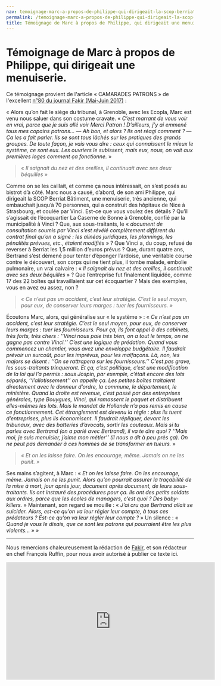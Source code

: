 ```yaml
---
nav: temoignage-marc-a-propos-de-philippe-qui-dirigeait-la-scop-berriat-batiment-une-menuiserie
permalink: /temoignage-marc-a-propos-de-philippe-qui-dirigeait-la-scop-berriat-batiment-une-menuiserie/
title: Témoignage de Marc à propos de Philippe, qui dirigeait une menuiserie.
---
```


# Témoignage de Marc à propos de Philippe, qui dirigeait une menuiserie.

Ce témoignage provient de l'article « CAMARADES PATRONS » de l'excellent [n°80 du journal Fakir (Mai-Juin 2017)](https://www.fakirpresse.info/+-80-en-kiosque-308-+) :

« Alors qu’on fait le siège du tribunal, à Grenoble, avec les Ecopla, Marc est venu nous saluer dans son costume cravate.
« _C’est marrant de vous voir en vrai, parce que je suis allé voir Merci Patron ! D’ailleurs, j’y ai emmené tous mes copains patrons…_
— _Ah bon, et alors ? Ils ont réagi comment ?_
— _Ça les a fait parler. Ils se sont tous lâchés sur les pratiques des grands groupes. De toute façon, je vais vous dire : ceux qui connaissent le mieux le système, ce sont eux. Les ouvriers le subissent, mais eux, nous, on voit aux premières loges comment ça fonctionne._ »

> « _Il saignait du nez et des oreilles, il continuait avec ses deux béquilles_ »

Comme on se les caillait, et comme ça nous intéressait, on s’est posés au bistrot d’à côté. Marc nous a causé, d’abord, de son ami Philippe, qui dirigeait la SCOP Berriat Bâtiment, une menuiserie, très ancienne, qui embauchait jusqu’à 70 personnes, qui a construit des hôpitaux de Nice à Strasbourg, et coulée par Vinci. Est-ce que vous voulez des détails ? Qu’il s’agissait de l’écoquartier La Caserne de Bonne à Grenoble, confié par la municipalité à Vinci ? Que, aux sous-traitants, le « _document de consultation soumis par Vinci s’est révélé complètement différent du contrat final qu’on a signé : les alinéas juridiques, les plannings, les pénalités prévues, etc., étaient modifiés_ » ? Que Vinci a, du coup, refusé de reverser à Berriat les 1,5 million d’euros prévus ? Que, durant quatre ans, Bertrand s’est démené pour tenter d’éponger l’ardoise, une véritable course contre le découvert, son corps qui ne tient plus, il tombe malade, embolie pulmonaire, un vrai calvaire : « _Il saignait du nez et des oreilles, il continuait avec ses deux béquilles_ » ? Que l’entreprise fut finalement liquidée, comme 17 des 22 boîtes qui travaillaient sur cet écoquartier ? Mais des exemples, vous en avez eu assez, non ?

>  _« Ce n’est pas un accident, c’est leur stratégie. C’est le seul moyen, pour eux, de conserver leurs marges : tuer les fournisseurs. »_

Écoutons Marc, alors, qui généralise sur « le système » : « _Ce n’est pas un accident, c’est leur stratégie. C’est le seul moyen, pour eux, de conserver leurs marges : tuer les fournisseurs. Pour ça, ils font appel à des cabinets, très forts, très chers : ‘‘Vinci nous paie très bien, on a tout le temps, on ne gagne pas contre Vinci.’’ C’est une logique de prédation. Quand vous commencez un chantier, vous avez une enveloppe budgétaire. Il faudrait prévoir un surcoût, pour les imprévus, pour les malfaçons. Là, non, les majors se disent : ‘‘On se rattrapera sur les fournisseurs.’’ C’est pas grave, les sous-traitants trinqueront. Et ça, c’est politique, c’est une modification de la loi qui l’a permis : sous Jospin, par exemple, c’était encore des lots séparés, ‘‘l’allotissement’’ on appelle ça. Les petites boîtes traitaient directement avec le donneur d’ordre, la commune, le département, le ministère. Quand la droite est revenue, c’est passé par des entreprises générales, type Bouygues, Vinci, qui ramassent le paquet et distribuent elles-mêmes les lots. Mais le mandat de Hollande n’a pas remis en cause ce fonctionnement. Cet étranglement est devenu la règle : plus ils tuent d’entreprises, plus ils économisent. Il faudrait répliquer, devant les tribunaux, avec des batteries d’avocats, sortir les couteaux. Mais si tu parles avec Bertrand (on a parlé avec Bertrand), il va te dire quoi ? ‘‘Mais moi, je suis menuisier, j’aime mon métier’’ (il nous a dit à peu près ça). On ne peut pas demander à ces hommes de se transformer en tueurs._ »

> _« Et on les laisse faire. On les encourage, même. Jamais on ne les punit. »_

Ses mains s’agitent, à Marc : « _Et on les laisse faire. On les encourage, même. Jamais on ne les punit. Alors qu’on pourrait assurer la traçabilité de la mise à mort, jour après jour, document après document, de leurs sous-traitants. Ils ont instauré des procédures pour ça. Ils ont des petits soldats aux ordres, parce que les écoles de managers, c’est quoi ? Des baby-killers._ » Maintenant, son regard se mouille : « _J’ai cru que Bertrand allait se suicider. Alors, est-ce qu’on va leur régler leur compte, à tous ces prédateurs ? Est-ce qu’on va leur régler leur compte ?_ » Un silence : « _Quand je vous le disais, que ce sont les patrons qui pourraient être les plus violents…_ » »


***

Nous remercions chaleureusement la rédaction de [Fakir](https://www.fakirpresse.info/+-80-en-kiosque-308-+), et son rédacteur en chef François Ruffin, pour nous avoir autorisé à publier ce texte ici.


<iframe width="560" height="315" src="https://www.youtube.com/embed/TDsX0UlzQTA?ecver=1" frameborder="0" allowfullscreen></iframe>
